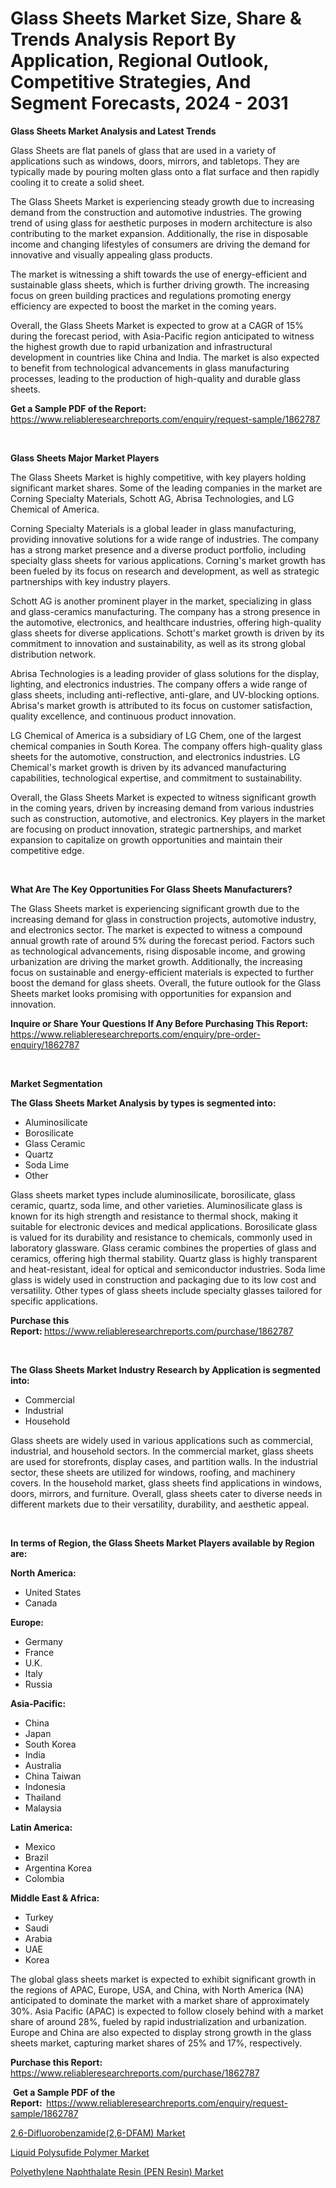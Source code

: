 <p><h1>Glass Sheets Market Size, Share & Trends Analysis Report By Application, Regional Outlook, Competitive Strategies, And Segment Forecasts, 2024 - 2031</h1></p><p><strong>Glass Sheets Market Analysis and Latest Trends</strong></p>
<p><p>Glass Sheets are flat panels of glass that are used in a variety of applications such as windows, doors, mirrors, and tabletops. They are typically made by pouring molten glass onto a flat surface and then rapidly cooling it to create a solid sheet.</p><p>The Glass Sheets Market is experiencing steady growth due to increasing demand from the construction and automotive industries. The growing trend of using glass for aesthetic purposes in modern architecture is also contributing to the market expansion. Additionally, the rise in disposable income and changing lifestyles of consumers are driving the demand for innovative and visually appealing glass products.</p><p>The market is witnessing a shift towards the use of energy-efficient and sustainable glass sheets, which is further driving growth. The increasing focus on green building practices and regulations promoting energy efficiency are expected to boost the market in the coming years.</p><p>Overall, the Glass Sheets Market is expected to grow at a CAGR of 15% during the forecast period, with Asia-Pacific region anticipated to witness the highest growth due to rapid urbanization and infrastructural development in countries like China and India. The market is also expected to benefit from technological advancements in glass manufacturing processes, leading to the production of high-quality and durable glass sheets.</p></p>
<p><strong>Get a Sample PDF of the Report:&nbsp;</strong> <a href="https://www.reliableresearchreports.com/enquiry/request-sample/1862787">https://www.reliableresearchreports.com/enquiry/request-sample/1862787</a></p>
<p>&nbsp;</p>
<p><strong>Glass Sheets Major Market Players</strong></p>
<p><p>The Glass Sheets Market is highly competitive, with key players holding significant market shares. Some of the leading companies in the market are Corning Specialty Materials, Schott AG, Abrisa Technologies, and LG Chemical of America. </p><p>Corning Specialty Materials is a global leader in glass manufacturing, providing innovative solutions for a wide range of industries. The company has a strong market presence and a diverse product portfolio, including specialty glass sheets for various applications. Corning's market growth has been fueled by its focus on research and development, as well as strategic partnerships with key industry players.</p><p>Schott AG is another prominent player in the market, specializing in glass and glass-ceramics manufacturing. The company has a strong presence in the automotive, electronics, and healthcare industries, offering high-quality glass sheets for diverse applications. Schott's market growth is driven by its commitment to innovation and sustainability, as well as its strong global distribution network.</p><p>Abrisa Technologies is a leading provider of glass solutions for the display, lighting, and electronics industries. The company offers a wide range of glass sheets, including anti-reflective, anti-glare, and UV-blocking options. Abrisa's market growth is attributed to its focus on customer satisfaction, quality excellence, and continuous product innovation.</p><p>LG Chemical of America is a subsidiary of LG Chem, one of the largest chemical companies in South Korea. The company offers high-quality glass sheets for the automotive, construction, and electronics industries. LG Chemical's market growth is driven by its advanced manufacturing capabilities, technological expertise, and commitment to sustainability.</p><p>Overall, the Glass Sheets Market is expected to witness significant growth in the coming years, driven by increasing demand from various industries such as construction, automotive, and electronics. Key players in the market are focusing on product innovation, strategic partnerships, and market expansion to capitalize on growth opportunities and maintain their competitive edge.</p></p>
<p>&nbsp;</p>
<p><strong>What Are The Key Opportunities For Glass Sheets Manufacturers?</strong></p>
<p><p>The Glass Sheets market is experiencing significant growth due to the increasing demand for glass in construction projects, automotive industry, and electronics sector. The market is expected to witness a compound annual growth rate of around 5% during the forecast period. Factors such as technological advancements, rising disposable income, and growing urbanization are driving the market growth. Additionally, the increasing focus on sustainable and energy-efficient materials is expected to further boost the demand for glass sheets. Overall, the future outlook for the Glass Sheets market looks promising with opportunities for expansion and innovation.</p></p>
<p><strong>Inquire or Share Your Questions If Any Before Purchasing This Report:</strong> <a href="https://www.reliableresearchreports.com/enquiry/pre-order-enquiry/1862787">https://www.reliableresearchreports.com/enquiry/pre-order-enquiry/1862787</a></p>
<p>&nbsp;</p>
<p><strong>Market Segmentation</strong></p>
<p><strong>The Glass Sheets Market Analysis by types is segmented into:</strong></p>
<p><ul><li>Aluminosilicate</li><li>Borosilicate</li><li>Glass Ceramic</li><li>Quartz</li><li>Soda Lime</li><li>Other</li></ul></p>
<p><p>Glass sheets market types include aluminosilicate, borosilicate, glass ceramic, quartz, soda lime, and other varieties. Aluminosilicate glass is known for its high strength and resistance to thermal shock, making it suitable for electronic devices and medical applications. Borosilicate glass is valued for its durability and resistance to chemicals, commonly used in laboratory glassware. Glass ceramic combines the properties of glass and ceramics, offering high thermal stability. Quartz glass is highly transparent and heat-resistant, ideal for optical and semiconductor industries. Soda lime glass is widely used in construction and packaging due to its low cost and versatility. Other types of glass sheets include specialty glasses tailored for specific applications.</p></p>
<p><strong>Purchase this Report:&nbsp;</strong><a href="https://www.reliableresearchreports.com/purchase/1862787">https://www.reliableresearchreports.com/purchase/1862787</a></p>
<p>&nbsp;</p>
<p><strong>The Glass Sheets Market Industry Research by Application is segmented into:</strong></p>
<p><ul><li>Commercial</li><li>Industrial</li><li>Household</li></ul></p>
<p><p>Glass sheets are widely used in various applications such as commercial, industrial, and household sectors. In the commercial market, glass sheets are used for storefronts, display cases, and partition walls. In the industrial sector, these sheets are utilized for windows, roofing, and machinery covers. In the household market, glass sheets find applications in windows, doors, mirrors, and furniture. Overall, glass sheets cater to diverse needs in different markets due to their versatility, durability, and aesthetic appeal.</p></p>
<p>&nbsp;</p>
<p><strong>In terms of Region, the Glass Sheets Market Players available by Region are:</strong></p>
<p>
    <p> <strong> North America: </strong>
        <ul>
            <li>United States</li>
            <li>Canada</li>
        </ul>
        </p> 
    <p> <strong> Europe: </strong>
        <ul>
            <li>Germany</li>
            <li>France</li>
            <li>U.K.</li>
            <li>Italy</li>
            <li>Russia</li>
        </ul>
        </p> 
    <p> <strong> Asia-Pacific: </strong>
        <ul>
            <li>China</li>
            <li>Japan</li>
            <li>South Korea</li>
            <li>India</li>
            <li>Australia</li>
            <li>China Taiwan</li>
            <li>Indonesia</li>
            <li>Thailand</li>
            <li>Malaysia</li>
        </ul>
        </p> 
    <p> <strong> Latin America: </strong>
        <ul>
            <li>Mexico</li>
            <li>Brazil</li>
            <li>Argentina Korea</li>
            <li>Colombia</li>
        </ul>
        </p> 
    <p> <strong> Middle East & Africa: </strong>
        <ul>
            <li>Turkey</li>
            <li>Saudi</li>
            <li>Arabia</li>
            <li>UAE</li>
            <li>Korea</li>
        </ul>
    </p>
    </p>
<p><p>The global glass sheets market is expected to exhibit significant growth in the regions of APAC, Europe, USA, and China, with North America (NA) anticipated to dominate the market with a market share of approximately 30%. Asia Pacific (APAC) is expected to follow closely behind with a market share of around 28%, fueled by rapid industrialization and urbanization. Europe and China are also expected to display strong growth in the glass sheets market, capturing market shares of 25% and 17%, respectively.</p></p>
<p><strong>Purchase this Report: </strong><a href="https://www.reliableresearchreports.com/purchase/1862787">https://www.reliableresearchreports.com/purchase/1862787</a></p>
<p>&nbsp;<strong>Get a Sample PDF of the Report:&nbsp;&nbsp;</strong><a href="https://www.reliableresearchreports.com/enquiry/request-sample/1862787">https://www.reliableresearchreports.com/enquiry/request-sample/1862787</a></p>
<p><strong></strong></p>
<p><p><a href="https://view.publitas.com/reportprime-1/26-difluorobenzamide-26-dfam-market-research-report-forecasted-for-period-from-2023-2030-by-market-type-market-application-and-region/">2,6-Difluorobenzamide(2,6-DFAM) Market</a></p><p><a href="https://view.publitas.com/reportprime-1/liquid-polysufide-polymer-market-size-and-growth-market-segmentation-regional-and-country-breakdowns-and-market-trends-for-period-from-2023-2030/">Liquid Polysufide Polymer Market</a></p><p><a href="https://view.publitas.com/reportprime-1/polyethylene-naphthalate-resin-pen-resin-market-challenges-opportunities-and-growth-drivers-and-major-market-players-forecasted-for-period-from-2023-2030/">Polyethylene Naphthalate Resin (PEN Resin) Market</a></p></p>